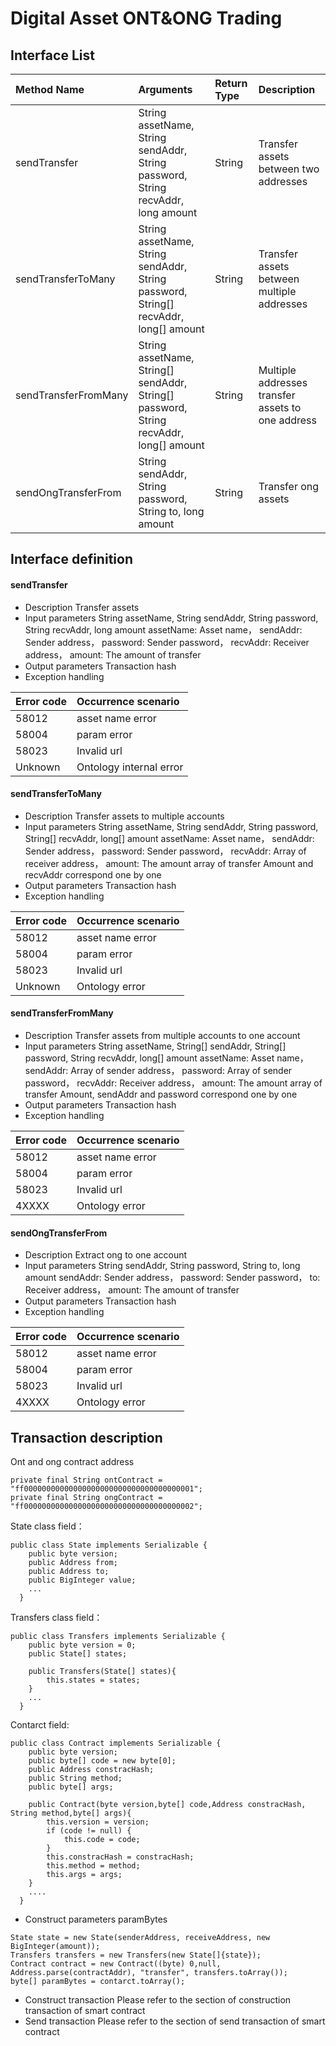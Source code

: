# Digital Asset ONT&ONG Trading

## Interface List

| Method Name | Arguments | Return Type | Description |
|:--|:---|:---|:--|
| sendTransfer       |String assetName, String sendAddr, String password, String recvAddr, long amount      | String|Transfer assets between two addresses|
|sendTransferToMany  |String assetName, String sendAddr, String password, String[] recvAddr, long[] amount  |String |Transfer assets between multiple addresses|
|sendTransferFromMany|String assetName, String[] sendAddr, String[] password, String recvAddr, long[] amount|String |Multiple addresses transfer assets to one address|
|sendOngTransferFrom |String sendAddr, String password, String to, long amount |String |Transfer ong assets|

## Interface definition

#### sendTransfer

* Description
Transfer assets
* Input parameters
String assetName, String sendAddr, String password, String recvAddr, long amount
assetName: Asset name，
sendAddr: Sender address，
password: Sender password，
recvAddr: Receiver address，
amount: The amount of transfer
* Output parameters
Transaction hash
* Exception handling

| Error code | Occurrence scenario |                              
|:--------| :------                                               
|58012    | asset name error |
|58004    | param error |
|58023    | Invalid url |   
| Unknown | Ontology internal error |                                  

#### sendTransferToMany
* Description
Transfer assets to multiple accounts
* Input parameters
String assetName, String sendAddr, String password, String[] recvAddr, long[] amount
assetName: Asset name，
sendAddr: Sender address，
password: Sender password，
recvAddr: Array of receiver address，
amount: The amount array of transfer
Amount and recvAddr correspond one by one 
* Output parameters
Transaction hash
* Exception handling

| Error code | Occurrence scenario |                              
|:--------| :------                                               
|58012    | asset name error |
|58004    | param error |
|58023    | Invalid url |   
| Unknown | Ontology error |  

#### sendTransferFromMany
* Description
Transfer assets from multiple accounts to one account
* Input parameters
String assetName, String[] sendAddr, String[] password, String recvAddr, long[] amount
assetName: Asset name，
sendAddr: Array of sender address，
password: Array of sender password，
recvAddr: Receiver address，
amount: The amount array of transfer
Amount, sendAddr and password correspond one by one
* Output parameters
Transaction hash
* Exception handling

| Error code | Occurrence scenario |                              
|:--------| :------                                               
|58012    | asset name error |
|58004    | param error|
|58023    | Invalid url|   
|4XXXX    | Ontology error|

#### sendOngTransferFrom
* Description
Extract ong to one account
* Input parameters
String sendAddr, String password, String to, long amount
sendAddr: Sender address，
password: Sender password，
to: Receiver address，
amount: The amount of transfer
* Output parameters
Transaction hash
* Exception handling

| Error code | Occurrence scenario |                              
|:--------| :------                                               
|58012    | asset name error |
|58004    | param error|
|58023    | Invalid url|   
|4XXXX    | Ontology error|

## Transaction description

Ont and ong contract address
```
private final String ontContract = "ff00000000000000000000000000000000000001";
private final String ongContract = "ff00000000000000000000000000000000000002";
```

State class field：
```
public class State implements Serializable {
    public byte version;
    public Address from;
    public Address to;
    public BigInteger value;
    ...
  }
```

Transfers class field：
```
public class Transfers implements Serializable {
    public byte version = 0;
    public State[] states;

    public Transfers(State[] states){
        this.states = states;
    }
    ...
  }
```
Contarct field:

```
public class Contract implements Serializable {
    public byte version;
    public byte[] code = new byte[0];
    public Address constracHash;
    public String method;
    public byte[] args;

    public Contract(byte version,byte[] code,Address constracHash, String method,byte[] args){
        this.version = version;
        if (code != null) {
            this.code = code;
        }
        this.constracHash = constracHash;
        this.method = method;
        this.args = args;
    }
    ....
  }
```
* Construct parameters paramBytes

```
State state = new State(senderAddress, receiveAddress, new BigInteger(amount));
Transfers transfers = new Transfers(new State[]{state});
Contract contract = new Contract((byte) 0,null, Address.parse(contractAddr), "transfer", transfers.toArray());
byte[] paramBytes = contarct.toArray();
```
* Construct transaction
Please refer to the section of construction transaction of smart contract 
* Send transaction 
Please refer to the section of send transaction of smart contract 
